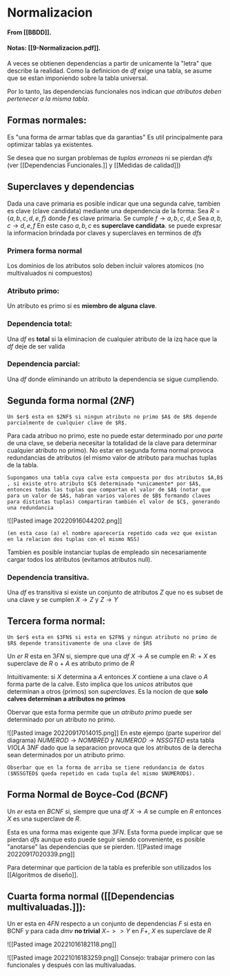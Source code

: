 # Normalizacion
#### From [[BBDD]].
#### Notas: [[9-Normalizacion.pdf]].

A veces se obtienen dependencias a partir de unicamente la "letra" que describe la realidad. Como la definicion de $df$ exige una tabla, se asume que se estan imponiendo sobre la tabla universal.

Por lo tanto, las dependencias funcionales nos indican *que atributos deben pertenecer a la misma tabla*.

## Formas normales:
Es "una forma de armar tablas que da garantias"
Es util principalmente para optimizar tablas ya existentes.

Se desea que no surgan problemas de *tuplas erroneas* ni se pierdan *dfs* (ver [[Dependencias Funcionales.]] y [[Medidas de calidad]])

## Superclaves y dependencias
Dada una cave primaria es posible indicar que una segunda calve, tambien es clave (clave candidata)  mediante una dependencia de la forma:
	Sea $R=\{a,b,c,d,e,f\}$ donde $f$ es clave primaria.
	Se cumple $f\rightarrow a,b,c,d,e$
	Sea $a,b,c\rightarrow d,e,f$ 
En este caso $a,b,c$ es **superclave candidata**.
se puede expresar la informacion brindada por claves y superclaves en terminos de $dfs$ 

### Primera forma normal
Los dominios de los atributos solo deben incluir valores atomicos (no multivaluados ni compuestos)

### Atributo primo:
Un atributo es primo si es **miembro de alguna clave**.

### Dependencia total:
Una $df$ es **total** si la eliminacion de cualquier atributo de la izq hace que la $df$ deje de ser valida

### Dependencia parcial:
Una $df$ donde eliminando un atributo la dependencia se sigue cumpliendo.

## Segunda forma normal ($2NF$)

```ad-important
Un $er$ esta en $2NF$ si ningun atributo no primo $A$ de $R$ depende parcialmente de cualquier clave de $R$.
```

Para cada atribuo no primo, este no puede estar determinado por *una parte* de una clave, se deberia necesitar la totalidad de la clave para determinar cualquier atributo no primo).
No estar en segunda forma normal provoca redundancias de atributos (el mismo valor de atributo para muchas tuplas de la tabla.

```ad-note
Supongamos una tabla cuya calve esta compuesta por dos atributos $A,B$ , si existe otro atributo $C$ determinado *unicamente* por $A$, entonces todas las tuplas que compartan el valor de $A$ (notar que para un valor de $A$, habran varios valores de $B$ formando claves para distintas tuplas) compartiran también el valor de $C$, generando una redundancia
```

![[Pasted image 20220916044202.png]]
``` ad-note
(en esta caso (a) el nombre aparecería repetido cada vez que existan en la relacion dos tuplas con el mismo NSS)
```

Tambien es posible instanciar tuplas de empleado sin necesariamente cargar todos los atributos (evitamos atributos null).

### Dependencia transitiva.
Una $df$ es transitiva si existe un conjunto de atributos $Z$ que no es subset de una clave y se cumplen $X\rightarrow Z$ y $Z\rightarrow Y$

## Tercera forma normal:
```ad-important
Un $er$ esta en $3FN$ si esta en $2FN$ y ningun atributo no primo de $R$ depende transitivamente de una clave de $R$
```

Un $er$ $R$ esta en $3FN$ si, siempre que una $df$ $X\rightarrow A$ se cumple en $R$:
	+ $X$ es superclave de $R$
	o
	+ $A$ es atributo primo de $R$

Intuitivamente: si $X$ determina a $A$ entonces $X$ contiene a una clave o $A$ forma parte de la calve. Esto implica que los *unicos* atributos que determinan a otros (primos) son *superclaves*. Es la nocion de que **solo calves determinan a atributos no primos**

Obervar que esta forma permite que un *atributo primo* puede ser determinado por un atributo no primo.

![[Pasted image 20220917014015.png]]
En este ejempo (parte superiror del diagrama)  $NUMEROD\rightarrow NOMBRED$ y  $NUMEROD\rightarrow NSSGTED$ esta tabla *VIOLA* $3NF$ dado que la separacion provoca que los atributos de la derecha sean determinados por un atributo primo.

```ad-info
Obserbar que en la forma de arriba se tiene redundancia de datos ($NSSGTED$ queda repetido en cada tupla del mismo $NUMEROD$).
```


## Forma Normal de Boyce-Cod ($BCNF$)

Un $er$ esta en $BCNF$ si, siempre que una $df$ $X\rightarrow  A$ se cumple en $R$ entonces $X$ es una superclave de $R$.

Esta es una forma mas exigente que $3FN$.
Esta forma puede implicar que se pierdan $dfs$ aunque esto puede seguir siendo conveniente, es posible "anotarse" las dependencias que se pierden.
![[Pasted image 20220917020339.png]]

Para determinar que particion de la tabla es preferible son utilizados los [[Algoritmos de diseño]].


## Cuarta forma normal ([[Dependencias multivaluadas.]]): 


Un er esta en $4FN$ respecto a un conjunto de dependencias $F$ si esta en BCNF y para cada $dmv$ **no trivial** $X->>Y$ en $F+$, $X$ es superclave de $R$

![[Pasted image 20221016182118.png]]

![[Pasted image 20221016183259.png]]
Consejo: trabajar primero con las funcionales y después con las multivaluadas.